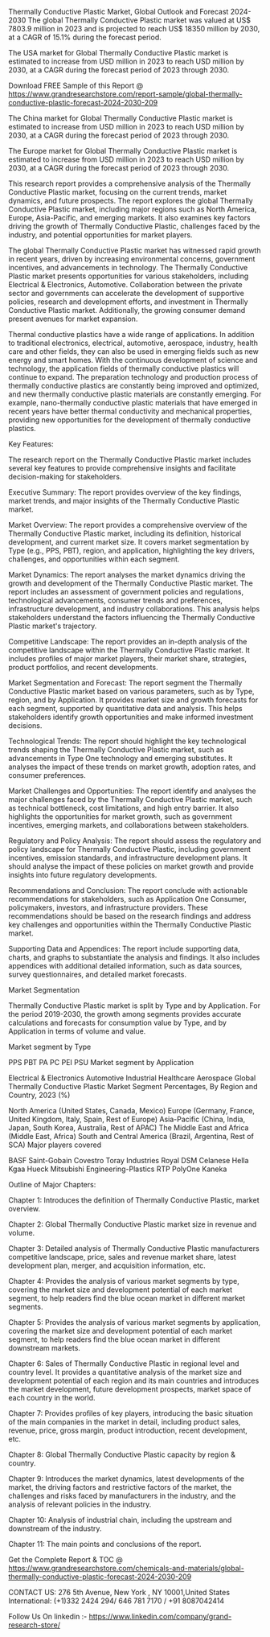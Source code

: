 Thermally Conductive Plastic Market, Global Outlook and Forecast 2024-2030
The global Thermally Conductive Plastic market was valued at US$ 7803.9 million in 2023 and is projected to reach US$ 18350 million by 2030, at a CAGR of 15.1% during the forecast period.

The USA market for Global Thermally Conductive Plastic market is estimated to increase from USD million in 2023 to reach USD million by 2030, at a CAGR during the forecast period of 2023 through 2030.

Download FREE Sample of this Report @ https://www.grandresearchstore.com/report-sample/global-thermally-conductive-plastic-forecast-2024-2030-209

The China market for Global Thermally Conductive Plastic market is estimated to increase from USD million in 2023 to reach USD million by 2030, at a CAGR during the forecast period of 2023 through 2030.

The Europe market for Global Thermally Conductive Plastic market is estimated to increase from USD million in 2023 to reach USD million by 2030, at a CAGR during the forecast period of 2023 through 2030.

This research report provides a comprehensive analysis of the Thermally Conductive Plastic market, focusing on the current trends, market dynamics, and future prospects. The report explores the global Thermally Conductive Plastic market, including major regions such as North America, Europe, Asia-Pacific, and emerging markets. It also examines key factors driving the growth of Thermally Conductive Plastic, challenges faced by the industry, and potential opportunities for market players.

The global Thermally Conductive Plastic market has witnessed rapid growth in recent years, driven by increasing environmental concerns, government incentives, and advancements in technology. The Thermally Conductive Plastic market presents opportunities for various stakeholders, including Electrical & Electronics, Automotive. Collaboration between the private sector and governments can accelerate the development of supportive policies, research and development efforts, and investment in Thermally Conductive Plastic market. Additionally, the growing consumer demand present avenues for market expansion.

Thermal conductive plastics have a wide range of applications. In addition to traditional electronics, electrical, automotive, aerospace, industry, health care and other fields, they can also be used in emerging fields such as new energy and smart homes. With the continuous development of science and technology, the application fields of thermally conductive plastics will continue to expand. The preparation technology and production process of thermally conductive plastics are constantly being improved and optimized, and new thermally conductive plastic materials are constantly emerging. For example, nano-thermally conductive plastic materials that have emerged in recent years have better thermal conductivity and mechanical properties, providing new opportunities for the development of thermally conductive plastics.

Key Features:

The research report on the Thermally Conductive Plastic market includes several key features to provide comprehensive insights and facilitate decision-making for stakeholders.

Executive Summary: The report provides overview of the key findings, market trends, and major insights of the Thermally Conductive Plastic market.

Market Overview: The report provides a comprehensive overview of the Thermally Conductive Plastic market, including its definition, historical development, and current market size. It covers market segmentation by Type (e.g., PPS, PBT), region, and application, highlighting the key drivers, challenges, and opportunities within each segment.

Market Dynamics: The report analyses the market dynamics driving the growth and development of the Thermally Conductive Plastic market. The report includes an assessment of government policies and regulations, technological advancements, consumer trends and preferences, infrastructure development, and industry collaborations. This analysis helps stakeholders understand the factors influencing the Thermally Conductive Plastic market's trajectory.

Competitive Landscape: The report provides an in-depth analysis of the competitive landscape within the Thermally Conductive Plastic market. It includes profiles of major market players, their market share, strategies, product portfolios, and recent developments.

Market Segmentation and Forecast: The report segment the Thermally Conductive Plastic market based on various parameters, such as by Type, region, and by Application. It provides market size and growth forecasts for each segment, supported by quantitative data and analysis. This helps stakeholders identify growth opportunities and make informed investment decisions.

Technological Trends: The report should highlight the key technological trends shaping the Thermally Conductive Plastic market, such as advancements in Type One technology and emerging substitutes. It analyses the impact of these trends on market growth, adoption rates, and consumer preferences.

Market Challenges and Opportunities: The report identify and analyses the major challenges faced by the Thermally Conductive Plastic market, such as technical bottleneck, cost limitations, and high entry barrier. It also highlights the opportunities for market growth, such as government incentives, emerging markets, and collaborations between stakeholders.

Regulatory and Policy Analysis: The report should assess the regulatory and policy landscape for Thermally Conductive Plastic, including government incentives, emission standards, and infrastructure development plans. It should analyse the impact of these policies on market growth and provide insights into future regulatory developments.

Recommendations and Conclusion: The report conclude with actionable recommendations for stakeholders, such as Application One Consumer, policymakers, investors, and infrastructure providers. These recommendations should be based on the research findings and address key challenges and opportunities within the Thermally Conductive Plastic market.

Supporting Data and Appendices: The report include supporting data, charts, and graphs to substantiate the analysis and findings. It also includes appendices with additional detailed information, such as data sources, survey questionnaires, and detailed market forecasts.

Market Segmentation

Thermally Conductive Plastic market is split by Type and by Application. For the period 2019-2030, the growth among segments provides accurate calculations and forecasts for consumption value by Type, and by Application in terms of volume and value.

Market segment by Type

PPS
PBT
PA
PC
PEI
PSU
Market segment by Application

Electrical & Electronics
Automotive
Industrial
Healthcare
Aerospace
Global Thermally Conductive Plastic Market Segment Percentages, By Region and Country, 2023 (%)

North America (United States, Canada, Mexico)
Europe (Germany, France, United Kingdom, Italy, Spain, Rest of Europe)
Asia-Pacific (China, India, Japan, South Korea, Australia, Rest of APAC)
The Middle East and Africa (Middle East, Africa)
South and Central America (Brazil, Argentina, Rest of SCA)
Major players covered

BASF
Saint-Gobain
Covestro
Toray Industries
Royal DSM
Celanese
Hella Kgaa Hueck
Mitsubishi Engineering-Plastics
RTP
PolyOne
Kaneka

Outline of Major Chapters:

Chapter 1: Introduces the definition of Thermally Conductive Plastic, market overview.

Chapter 2: Global Thermally Conductive Plastic market size in revenue and volume.

Chapter 3: Detailed analysis of Thermally Conductive Plastic manufacturers competitive landscape, price, sales and revenue market share, latest development plan, merger, and acquisition information, etc.

Chapter 4: Provides the analysis of various market segments by type, covering the market size and development potential of each market segment, to help readers find the blue ocean market in different market segments.

Chapter 5: Provides the analysis of various market segments by application, covering the market size and development potential of each market segment, to help readers find the blue ocean market in different downstream markets.

Chapter 6: Sales of Thermally Conductive Plastic in regional level and country level. It provides a quantitative analysis of the market size and development potential of each region and its main countries and introduces the market development, future development prospects, market space of each country in the world.

Chapter 7: Provides profiles of key players, introducing the basic situation of the main companies in the market in detail, including product sales, revenue, price, gross margin, product introduction, recent development, etc.

Chapter 8: Global Thermally Conductive Plastic capacity by region & country.

Chapter 9: Introduces the market dynamics, latest developments of the market, the driving factors and restrictive factors of the market, the challenges and risks faced by manufacturers in the industry, and the analysis of relevant policies in the industry.

Chapter 10: Analysis of industrial chain, including the upstream and downstream of the industry.

Chapter 11: The main points and conclusions of the report.

Get the Complete Report & TOC @ https://www.grandresearchstore.com/chemicals-and-materials/global-thermally-conductive-plastic-forecast-2024-2030-209

CONTACT US:
276 5th Avenue, New York , NY 10001,United States
International: (+1)332 2424 294/ 646 781 7170 / +91 8087042414

Follow Us On linkedin :- https://www.linkedin.com/company/grand-research-store/

